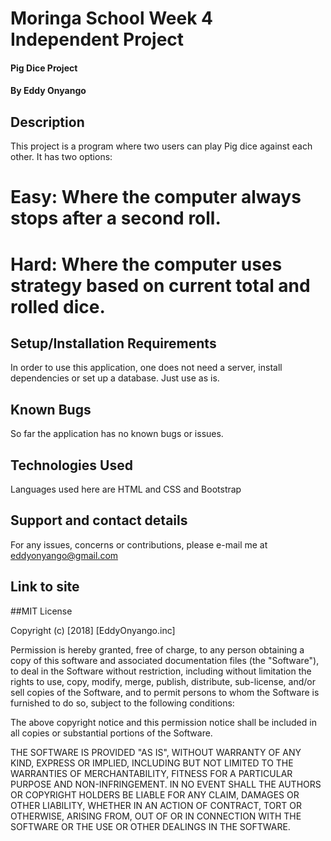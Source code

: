# Moringa School Week 4 Independent Project
#### Pig Dice Project
#### By **Eddy Onyango**
## Description
This project is a program where two users can play Pig dice against each other. It has two options:
# Easy: Where the computer always stops after a second roll.
# Hard: Where the computer uses strategy based on current total and rolled dice.

## Setup/Installation Requirements
In order to use this application, one does not need a server, install dependencies or set up a database. Just use as is.
## Known Bugs
So far the application has no known bugs or issues.
## Technologies Used
Languages used here are HTML and CSS and Bootstrap
## Support and contact details
For any issues, concerns or contributions, please e-mail me at eddyonyango@gmail.com

## Link to site


##MIT License

Copyright (c) [2018] [EddyOnyango.inc]

Permission is hereby granted, free of charge, to any person obtaining a copy
of this software and associated documentation files (the "Software"), to deal
in the Software without restriction, including without limitation the rights
to use, copy, modify, merge, publish, distribute, sub-license, and/or sell
copies of the Software, and to permit persons to whom the Software is
furnished to do so, subject to the following conditions:

The above copyright notice and this permission notice shall be included in all
copies or substantial portions of the Software.

THE SOFTWARE IS PROVIDED "AS IS", WITHOUT WARRANTY OF ANY KIND, EXPRESS OR
IMPLIED, INCLUDING BUT NOT LIMITED TO THE WARRANTIES OF MERCHANTABILITY,
FITNESS FOR A PARTICULAR PURPOSE AND NON-INFRINGEMENT. IN NO EVENT SHALL THE
AUTHORS OR COPYRIGHT HOLDERS BE LIABLE FOR ANY CLAIM, DAMAGES OR OTHER
LIABILITY, WHETHER IN AN ACTION OF CONTRACT, TORT OR OTHERWISE, ARISING FROM,
OUT OF OR IN CONNECTION WITH THE SOFTWARE OR THE USE OR OTHER DEALINGS IN THE
SOFTWARE.
